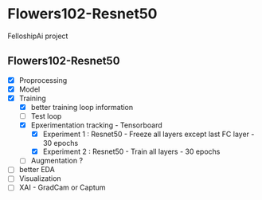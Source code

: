 # Flowers102-Resnet50
 FelloshipAi project

## Flowers102-Resnet50

- [x] Proprocessing 
- [x] Model 
- [x] Training
  - [x] better training loop information
  - [ ] Test loop
  - [x] Epxerimentation tracking - Tensorboard 
    - [x] Experiment 1 : Resnet50 - Freeze all layers except last FC layer - 30 epochs
    - [x] Experiment 2 : Resnet50 - Train all layers - 30 epochs
  - [ ] Augmentation ? 
- [ ] better EDA
- [ ] Visualization 
- [ ] XAI - GradCam or Captum